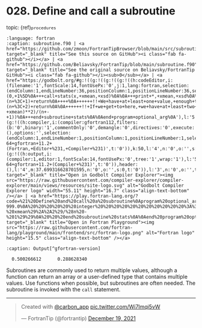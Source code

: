 # <span class='text-muted'>028.</span> Define and call a subroutine

<span style='font-size: small;' class='text-muted'>topic: {ref}`procedures`</span>

```{literalinclude} ../../src/subroutine.f90
:language: fortran
:caption: subroutine.f90 | <a href="https://github.com/zmoon/FortranTipBrowser/blob/main/src/subroutine.f90" target="_blank" title="See this source on GitHub"><i class="fab fa-github"></i></a> | <a href="https://github.com/Beliavsky/FortranTip/blob/main/subroutine.f90" target="_blank" title="See the original source on Beliavsky/FortranTip GitHub"><i class="fab fa-github"></i><sub>0</sub></a> | <a href="https://godbolt.org/#g:!((g:!((g:!((g:!((h:codeEditor,i:(filename:'1',fontScale:14,fontUsePx:'0',j:1,lang:fortran,selection:(endColumn:1,endLineNumber:36,positionColumn:1,positionLineNumber:36,selectionStartColumn:1,selectionStartLineNumber:36,startColumn:1,startLineNumber:36),source:'!!+Define+and+call+a+subroutine%0Aprogram+optional_arg%0A+++implicit+none%0A+++real+::+x(1000000),+xmean,+xsd%0A%0A+++call+random_seed()%0A+++call+random_number(x)++!!+generate+uniform+random+deviates+on+(0,+1%5D%0A+++call+stats(x,+xmean,+xsd)%0A%0A+++print+*,+xmean,+xsd%0A%0Acontains%0A%0A+++pure+subroutine+stats(x,+xmean,+xsd)%0A++++++real,+intent(in)++::+x(:)++!!+data+for+which+stats+computed%0A++++++real,+intent(out)+::+xmean+!!+mean+of+x(:)%0A++++++real,+intent(out)+::+xsd+++!!+standard+deviation+of+x(:)%0A++++++real,+parameter+++::+bad+%3D+-999.0%0A++++++integer+++++++++++::+n%0A++++++n+%3D+size(x)%0A%0A++++++!!+Set+outputs+to+bad+value+if+there+is+insufficient+data%0A++++++xmean+%3D+bad%0A++++++xsd+%3D+bad%0A++++++if+(n+%3C+1)+return%0A++++%0A++++++!!+We+have+at+least+one+value,+enough+to+compute+mean%0A++++++xmean+%3D+sum(x)/size(x)%0A++++++if+(n+%3C+2)+return%0A%0A++++++!!+If+we+get+to+here,+we+have+at+least+two+values,%0A++++++!!+enough+data+to+compute+standard+deviation.%0A++++++xsd+%3D+sqrt(sum((x+-+xmean)**2)/(n+-+1))%0A+++end+subroutine+stats%0A%0Aend+program+optional_arg%0A'),l:'5',n:'0',o:'Fortran+source+%231',t:'0')),k:50,l:'4',n:'0',o:'',s:0,t:'0'),(g:!((h:compiler,i:(compiler:gfortran112,filters:(b:'0',binary:'1',commentOnly:'0',demangle:'0',directives:'0',execute:'0',intel:'0',libraryCode:'0',trim:'1'),flagsViewOpen:'1',fontScale:14,fontUsePx:'0',j:1,lang:fortran,libs:!(),options:'',selection:(endColumn:1,endLineNumber:1,positionColumn:1,positionLineNumber:1,selectionStartColumn:1,selectionStartLineNumber:1,startColumn:1,startLineNumber:1),source:1,tree:'1'),l:'5',n:'0',o:'x86-64+gfortran+11.2+(Fortran,+Editor+%231,+Compiler+%231)',t:'0')),k:50,l:'4',n:'0',o:'',s:0,t:'0')),l:'2',m:62.300683371298405,n:'0',o:'',t:'0'),(g:!((h:output,i:(compiler:1,editor:1,fontScale:14,fontUsePx:'0',tree:'1',wrap:'1'),l:'5',n:'0',o:'Output+of+x86-64+gfortran+11.2+(Compiler+%231)',t:'0')),header:(),l:'4',m:37.699316628701595,n:'0',o:'',s:0,t:'0')),l:'3',n:'0',o:'',t:'0')),version:4" target="_blank" title="Open in Godbolt Compiler Explorer"><img src="https://raw.githubusercontent.com/compiler-explorer/compiler-explorer/main/views/resources/site-logo.svg" alt="Godbolt Compiler Explorer logo" width="55.11" height="16.7" class="align-text-bottom" /></a> | <a href="https://play.fortran-lang.org/?code=%21%20Define%20and%20call%20a%20subroutine%0Aprogram%20optional_arg%0A%20%20%20implicit%20none%0A%20%20%20real%20%3A%3A%20x%281000000%29%2C%20xmean%2C%20xsd%0A%0A%20%20%20call%20random_seed%28%29%0A%20%20%20call%20random_number%28x%29%20%20%21%20generate%20uniform%20random%20deviates%20on%20%280%2C%201%5D%0A%20%20%20call%20stats%28x%2C%20xmean%2C%20xsd%29%0A%0A%20%20%20print%20%2A%2C%20xmean%2C%20xsd%0A%0Acontains%0A%0A%20%20%20pure%20subroutine%20stats%28x%2C%20xmean%2C%20xsd%29%0A%20%20%20%20%20%20real%2C%20intent%28in%29%20%20%3A%3A%20x%28%3A%29%20%20%21%20data%20for%20which%20stats%20computed%0A%20%20%20%20%20%20real%2C%20intent%28out%29%20%3A%3A%20xmean%20%21%20mean%20of%20x%28%3A%29%0A%20%20%20%20%20%20real%2C%20intent%28out%29%20%3A%3A%20xsd%20%20%20%21%20standard%20deviation%20of%20x%28%3A%29%0A%20%20%20%20%20%20real%2C%20parameter%20%20%20%3A%3A%20bad%20%3D%20-999.0%0A%20%20%20%20%20%20integer%20%20%20%20%20%20%20%20%20%20%20%3A%3A%20n%0A%20%20%20%20%20%20n%20%3D%20size%28x%29%0A%0A%20%20%20%20%20%20%21%20Set%20outputs%20to%20bad%20value%20if%20there%20is%20insufficient%20data%0A%20%20%20%20%20%20xmean%20%3D%20bad%0A%20%20%20%20%20%20xsd%20%3D%20bad%0A%20%20%20%20%20%20if%20%28n%20%3C%201%29%20return%0A%20%20%20%20%0A%20%20%20%20%20%20%21%20We%20have%20at%20least%20one%20value%2C%20enough%20to%20compute%20mean%0A%20%20%20%20%20%20xmean%20%3D%20sum%28x%29/size%28x%29%0A%20%20%20%20%20%20if%20%28n%20%3C%202%29%20return%0A%0A%20%20%20%20%20%20%21%20If%20we%20get%20to%20here%2C%20we%20have%20at%20least%20two%20values%2C%0A%20%20%20%20%20%20%21%20enough%20data%20to%20compute%20standard%20deviation.%0A%20%20%20%20%20%20xsd%20%3D%20sqrt%28sum%28%28x%20-%20xmean%29%2A%2A2%29/%28n%20-%201%29%29%0A%20%20%20end%20subroutine%20stats%0A%0Aend%20program%20optional_arg%0A" target="_blank" title="Open in Fortran Playground"><img src="https://raw.githubusercontent.com/fortran-lang/playground/main/frontend/src/fortran-logo.png" alt="Fortran logo" height="15.5" class="align-text-bottom" /></a>
```

```{code-block} text
:caption: Output[^gfortran-version]

  0.500266612      0.288628340    

```

[^gfortran-version]: Compiled using `GNU Fortran (Ubuntu 11.3.0-1ubuntu1~22.04) 11.3.0` with no flags

Subroutines are commonly used to return multiple values,
although a function can return an array or a user-defined type that contains multiple values.
Use functions when possible, but subroutines are often needed.
The subroutine is invoked with the `call` statement.

---

<blockquote class="twitter-tweet"><p lang="en" dir="ltr">Created with <a href="https://twitter.com/carbon_app?ref_src=twsrc%5Etfw">@carbon_app</a> <a href="https://t.co/Wi7Imqi5vW">pic.twitter.com/Wi7Imqi5vW</a></p>&mdash; FortranTip (@fortrantip) <a href="https://twitter.com/fortrantip/status/1472692305522044932?ref_src=twsrc%5Etfw">December 19, 2021</a></blockquote> <script async src="https://platform.twitter.com/widgets.js" charset="utf-8"></script>